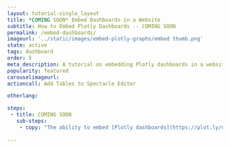 ```yaml
---
layout: tutorial-single_layout
title: *COMING SOON* Embed Dashboards in a Website
subtitle: How to Embed Plotly Dashboards -- COMING SOON
permalink: /embed-dashboards/
imageurl: '../static/images/embed-plotly-graphs/embed thumb.png'
state: active
tags: dashboard
order: 5
meta_description: A tutorial on embedding Plotly dashboards in a website.
popularity: featured
carouselimageurl:
actioncall: Add Tables to Spectacle Editor

otherlang:

steps:
 - title: COMING SOON
   sub-steps:
    - copy: "The ability to embed [Plotly dashboards](https://plot.ly/dashboard/create/) in a website is not available quite yet - check back soon!"
    
---
```

